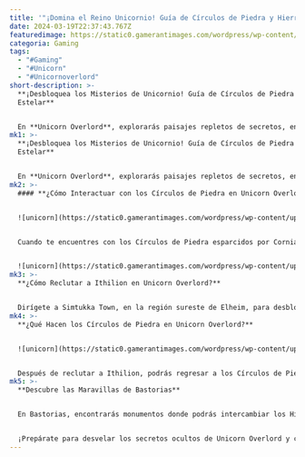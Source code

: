 ```yaml
---
title: '"¡Domina el Reino Unicornio! Guía de Círculos de Piedra y Hierro Estelar"'
date: 2024-03-19T22:37:43.767Z
featuredimage: https://static0.gamerantimages.com/wordpress/wp-content/uploads/2024/03/unicorn-overlord-stone-circle.jpg?q=50&fit=contain&w=1140&h=&dpr=1.5
categoria: Gaming
tags:
  - "#Gaming"
  - "#Unicorn"
  - "#Unicornoverlord"
short-description: >-
  **¡Desbloquea los Misterios de Unicornio! Guía de Círculos de Piedra y Hierro
  Estelar**


  En **Unicorn Overlord**, explorarás paisajes repletos de secretos, entre ellos los enigmáticos Círculos de Piedra. Sin embargo, no podrás acceder a su misterio a menos que tengas el per
mk1: >-
  **¡Desbloquea los Misterios de Unicornio! Guía de Círculos de Piedra y Hierro
  Estelar**


  En **Unicorn Overlord**, explorarás paisajes repletos de secretos, entre ellos los enigmáticos Círculos de Piedra. Sin embargo, no podrás acceder a su misterio a menos que tengas el personaje adecuado para descifrarlos. Descubre cómo desbloquear cada círculo y obtener sus valiosas recompensas en esta emocionante aventura.
mk2: >-
  #### **¿Cómo Interactuar con los Círculos de Piedra en Unicorn Overlord?**


  ![unicorn](https://static0.gamerantimages.com/wordpress/wp-content/uploads/2024/03/unicorn-overlord-command-post-the-elven-knight.jpg?q=50&fit=contain&w=750&h=415&dpr=1.5 "unicorn")


  Cuando te encuentres con los Círculos de Piedra esparcidos por Cornia, te darás cuenta de que necesitas al personaje adecuado en tu equipo para comprender su significado. En particular, los jugadores de **Unicorn Overlord** deberán reclutar a Ithilion, un personaje clave que se puede desbloquear tras completar la misión secundaria "El Caballero Élfico".


  ![unicorn](https://static0.gamerantimages.com/wordpress/wp-content/uploads/2024/03/unicorn-overlord-stone-circle-examine.jpg?q=50&fit=crop&w=1500&dpr=1.5 "unicorn")
mk3: >-
  **¿Cómo Reclutar a Ithilion en Unicorn Overlord?**


  Dirígete a Simtukka Town, en la región sureste de Elheim, para desbloquear la misión "El Caballero Élfico". En esta emocionante búsqueda, enfrentarás a enemigos como Espadachines, Ladrones, Gladiadores, Brujas y Hechiceros. Una vez derrotado el equipo de Magali en su puesto de mando, ¡Ithilion se unirá oficialmente a tu ejército de liberación!
mk4: >-
  **¿Qué Hacen los Círculos de Piedra en Unicorn Overlord?**


  ![unicorn](https://static0.gamerantimages.com/wordpress/wp-content/uploads/2024/03/unicorn-overlord-star-iron.jpg?q=50&fit=crop&w=1500&dpr=1.5 "unicorn")


  Después de reclutar a Ithilion, podrás regresar a los Círculos de Piedra previamente descubiertos. Al examinarlos, Ithilion te recompensará con dos Hierros Estelares, valiosos recursos que podrás utilizar más adelante en Bastorias.
mk5: >-
  **Descubre las Maravillas de Bastorias**


  En Bastorias, encontrarás monumentos donde podrás intercambiar los Hierros Estelares por armas poderosas, como la Vara Meteorítica, el Arco Meteorítico y más. Pero antes, deberás reparar un puente utilizando Piedras de Bastrita, un desafío que te llevará a explorar los rincones más remotos de esta misteriosa región.


  ¡Prepárate para desvelar los secretos ocultos de Unicorn Overlord y conviértete en el verdadero señor de los unicornios!
---
```

